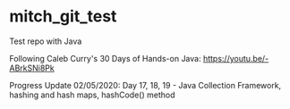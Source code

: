 # mitch_git_test

Test repo with Java

Following Caleb Curry's 30 Days of Hands-on Java: https://youtu.be/-ABrkSNi8Pk

Progress Update 02/05/2020: Day 17, 18, 19 - Java Collection Framework, hashing and hash maps, hashCode() method

